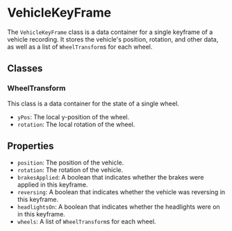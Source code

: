 # VehicleKeyFrame

The `VehicleKeyFrame` class is a data container for a single keyframe of a vehicle recording. It stores the vehicle's position, rotation, and other data, as well as a list of `WheelTransform`s for each wheel.

## Classes

### WheelTransform

This class is a data container for the state of a single wheel.

-   `yPos`: The local y-position of the wheel.
-   `rotation`: The local rotation of the wheel.

## Properties

-   `position`: The position of the vehicle.
-   `rotation`: The rotation of the vehicle.
-   `brakesApplied`: A boolean that indicates whether the brakes were applied in this keyframe.
-   `reversing`: A boolean that indicates whether the vehicle was reversing in this keyframe.
-   `headlightsOn`: A boolean that indicates whether the headlights were on in this keyframe.
-   `wheels`: A list of `WheelTransform`s for each wheel.
